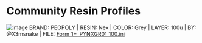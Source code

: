 # Community Resin Profiles

![image](https://user-images.githubusercontent.com/11083514/53135228-5cbdd780-3572-11e9-9f29-256c100c706c.png)
BRAND: PEOPOLY | RESIN: Nex | COLOR: Grey | LAYER: 100u | BY: @X3msnake | FILE: [Form_1+_PYNXGR01_100.ini](Form_1+_PYNXGR01_100.ini)

